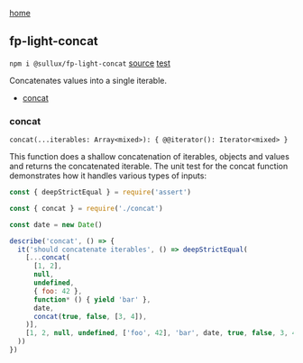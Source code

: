 [home](https://github.com/Sullux/fp-light/blob/master/README.md)

## fp-light-concat

`npm i @sullux/fp-light-concat`
[source](https://github.com/Sullux/fp-light/blob/master/lib/concat/concat.js)
[test](https://github.com/Sullux/fp-light/blob/master/lib/concat/concat.spec.js)

Concatenates values into a single iterable.

* [concat](#concat)

### concat

`concat(...iterables: Array<mixed>): { @@iterator(): Iterator<mixed> }`

This function does a shallow concatenation of iterables, objects and values and returns the concatenated iterable. The unit test for the concat function demonstrates how it handles various types of inputs:

```javascript
const { deepStrictEqual } = require('assert')

const { concat } = require('./concat')

const date = new Date()

describe('concat', () => {
  it('should concatenate iterables', () => deepStrictEqual(
    [...concat(
      [1, 2],
      null,
      undefined,
      { foo: 42 },
      function* () { yield 'bar' },
      date,
      concat(true, false, [3, 4]),
    )],
    [1, 2, null, undefined, ['foo', 42], 'bar', date, true, false, 3, 4]
  ))
})
```
